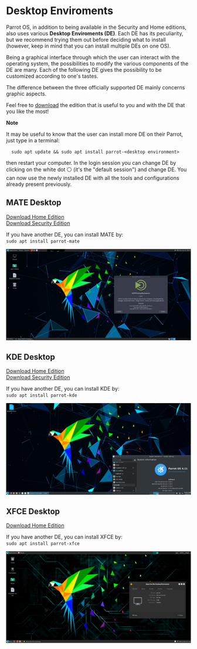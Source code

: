 # Desktop Enviroments #

Parrot OS, in addition to being available in the Security and Home editions, also uses various **Desktop Enviroments (DE)**. Each DE has its  peculiarity, but we recommend trying them out before deciding what to install (however, keep in mind that you can install multiple DEs on one OS). 

Being a graphical interface through which the user can interact with the operating system, the possibilities to modify the various components of the DE are many. Each of the following DE gives the possibility to be customized according to one's tastes.

The difference between the three officially supported DE mainly concerns graphic aspects.

Feel free to [download](https://parrotsec.org/download/) the edition that is useful to you and with the DE that you like the most! 

<div class="panel panel-info">
  <div class="panel-heading">
    <i class="fa fa-info-circle badge" aria-hidden="true"></i>

**Note**

  </div>
  <div class="panel-body">
  It may be useful to know that the user can install more DE on their Parrot, just type in a terminal:
        
      sudo apt update && sudo apt install parrot-<desktop environment>

  then restart your computer. 
  In the login session you can change DE by clicking on the white dot ⚪️ (it's the "default session") and change DE. You can now use the newly installed DE with all the tools and configurations already present previously.
  </div>
</div>

## MATE Desktop ##

[Download Home Edition](https://parrotsec.org/home-edition/)
\
[Download Security Edition](https://parrotsec.org/security-edition/)

If you have another DE, you can install MATE by:
\
`sudo apt install parrot-mate`

<img src="./images/DE/mate.png"/>

## KDE Desktop ##

[Download Home Edition](hhttps://parrotsec.org/home-edition/)
\
[Download Security Edition](https://parrotsec.org/security-edition/)

If you have another DE, you can install KDE by:
\
`sudo apt install parrot-kde`

<img src="./images/DE/kde.png"/>

## XFCE Desktop ##

[Download Home Edition](https://parrotsec.org/home-edition/)

If you have another DE, you can install XFCE by:
\
`sudo apt install parrot-xfce`

<img src="./images/DE/xfce.png"/>
